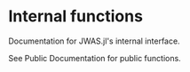 # Internal functions

Documentation for JWAS.jl's internal interface.

See Public Documentation for public functions.
